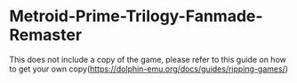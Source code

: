 # Metroid-Prime-Trilogy-Fanmade-Remaster

This does not include a copy of the game, please refer to this guide on how to get your own copy(https://dolphin-emu.org/docs/guides/ripping-games/)
